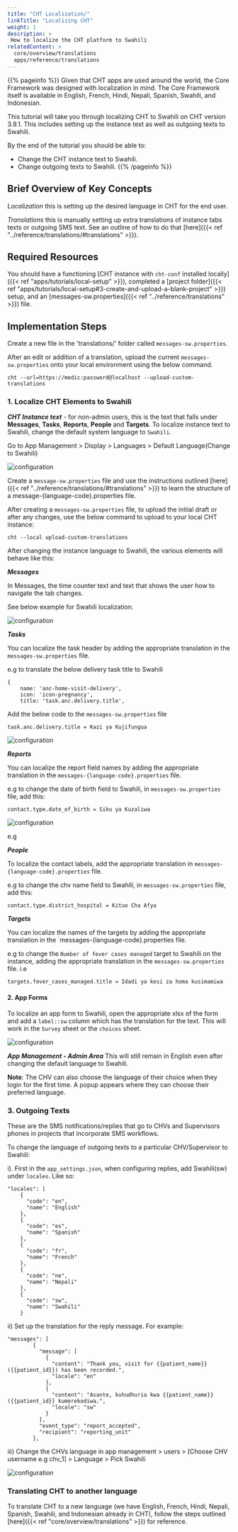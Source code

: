 ```yaml
---
title: "CHT Localization/"
linkTitle: "Localizing CHT"
weight: 1
description: >
 How to localize the CHT platform to Swahili
relatedContent: >
  core/overview/translations
  apps/reference/translations
---
```


{{% pageinfo %}}
Given that CHT apps are used around the world, the Core Framework was designed with localization in mind. The Core Framework itself is available in English, French, Hindi, Nepali, Spanish, Swahili, and Indonesian.

This tutorial will take you through localizing CHT to Swahili on CHT version 3.9.1. This includes setting up the instance text as well as outgoing texts to Swahili.

By the end of the tutorial you should be able to:

- Change the CHT instance text to Swahili.
- Change outgoing texts to Swahili.
{{% /pageinfo %}}

## Brief Overview of Key Concepts

*Localization* this is  setting up the desired language in CHT for the end user.

*Translations* this is manually setting up extra translations of instance tabs texts or outgoing SMS text. See an outline of how to do that [here]({{< ref "../reference/translations/#translations" >}}).

## Required Resources

You should have a functioning [CHT instance with `cht-conf` installed locally]({{< ref "apps/tutorials/local-setup" >}}), completed a [project folder]({{< ref "apps/tutorials/local-setup#3-create-and-upload-a-blank-project" >}}) setup, and an [messages-sw.properties]({{< ref "../reference/translations" >}}) file.

## Implementation Steps

Create a new file in the 'translations/' folder called `messages-sw.properties`.

After an edit or addition of a translation, upload the current `messages-sw.properties` onto your local environment using the below command.

```
cht --url=https://medic:password@localhost --upload-custom-translations
```

### 1. Localize CHT Elements to Swahili
_**CHT Instance text**_ - for non-admin users, this is the text that falls under **Messages**, **Tasks**, **Reports**, **People** and **Targets**.
To localize instance text to Swahili, change the default system language to `Swahili`.

Go to App Management > Display > Languages > Default Language(Change to Swahili)

![configuration](change-system-language.png)

Create a `message-sw.properties` file and use the instructions outlined [here]({{< ref "../reference/translations/#translations" >}}) to learn the structure of a message-{language-code}.properties file.

After creating a `messages-sw.properties` file, to upload the initial draft or after any changes, use the below command to upload to your local CHT instance:

```
cht --local upload-custom-translations
```


After changing the instance language to Swahili, the various elements will behave like this:

_**Messages**_

In Messages, the time counter text and text that shows the user how to navigate the tab changes.

See below example for Swahili localization.

![configuration](messages-tab-language.png)

_**Tasks**_

You can localize the task header by adding the appropriate translation in the `messages-sw.properties` file.

e.g to translate the below delivery task title to Swahili
```
{
    name: 'anc-home-visit-delivery',
    icon: 'icon-pregnancy',
    title: 'task.anc.delivery.title',
``` 

Add the below code to the `messages-sw.properties` file
```
task.anc.delivery.title = Kazi ya Kujifungua
```
![configuration](localize-tasks.png)

_**Reports**_

You can localize the report field names by adding the appropriate translation in the `messages-{language-code}.properties` file.

e.g to change the date of birth field to Swahili, in `messages-sw.properties` file, add this:

```
contact.type.date_of_birth = Siku ya Kuzaliwa
```
![configuration](localize-reports.png)


e.g 

_**People**_

To localize the contact labels, add the appropriate translation in `messages-{language-code}.properties` file.

e.g to change the chv name field to Swahili, in `messages-sw.properties` file, add this:

```
contact.type.district_hospital = Kituo Cha Afya
```

_**Targets**_

You can localize the names of the targets by adding the appropriate translation in the `messages-{language-code}.properties file.

e.g to change the `Number of fever cases managed` target to Swahili on the instance, adding the appropriate translation in the `messages-sw.properties` file. i.e

```
targets.fever_cases_managed.title = Idadi ya kesi za homa kusimamiwa
```

#### 2. App Forms
To localize an app form to Swahili, open the appropriate xlsx of the form and add a `label::sw` column which has the translation for the text. This will work in the `Survey` sheet or the `choices` sheet.

![configuration](app-forms-localization.png)


_**App Management - Admin Area**_
This will still remain in English even after changing the default language to Swahili.



**Note**: The CHV can also choose the language of their choice when they login for the first time. A popup appears where they can choose their preferred language. 
### 3. Outgoing Texts

These are the SMS notifications/replies that go to CHVs and Supervisors phones in projects that incorporate SMS workflows.

To change the language of outgoing texts to a particular CHV/Supervisor to Swahili: 

i). First in the `app_settings.json`, when configuring replies, add Swahili(sw) under `locales`. Like so:
```
"locales": [
    {
      "code": "en",
      "name": "English"
    },
    {
      "code": "es",
      "name": "Spanish"
    },
    {
      "code": "fr",
      "name": "French"
    },
    {
      "code": "ne",
      "name": "Nepali"
    },
    {
      "code": "sw",
      "name": "Swahili"
    }
``` 

ii) Set up the translation for the reply message. For example:
```
"messages": [
        {
          "message": [
            {
              "content": "Thank you, visit for {{patient_name}} ({{patient_id}}) has been recorded.",
              "locale": "en"
            },
            {
              "content": "Asante, kuhudhuria kwa {{patient_name}} ({{patient_id}} kumerekodiwa.",
              "locale": "sw"
            }
          ],
          "event_type": "report_accepted",
          "recipient": "reporting_unit"
        },
``` 
iii) Change the CHVs language in app management > users > [Choose CHV username e.g chv_1] > Language > Pick Swahili 

![configuration](change-user-language.png)

### Translating CHT to another language

To translate CHT to a new language (we have English, French, Hindi, Nepali, Spanish, Swahili, and Indonesian already in CHT), follow the steps outlined [here]({{< ref "core/overview/translations" >}}) for reference.
